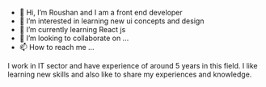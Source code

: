 - 👋 Hi, I’m Roushan and I am a front end developer
- 👀 I’m interested in learning new ui concepts and design
- 🌱 I’m currently learning React js
- 💞️ I’m looking to collaborate on ...
- 📫 How to reach me ...

I work in IT sector and have experience of around 5 years in this field. 
I like learning new skills and also like to share my experiences and knowledge.

